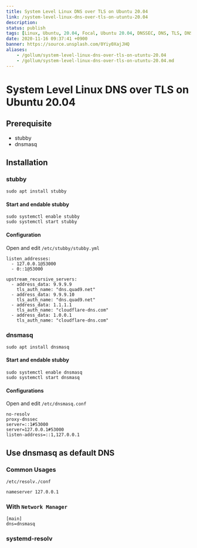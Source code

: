 ```yaml
---
title: System Level Linux DNS over TLS on Ubuntu 20.04
link: /system-level-linux-dns-over-tls-on-utuntu-20.04
description: 
status: publish
tags: [Linux, Ubuntu, 20.04, Focal, Ubuntu 20.04, DNSSEC, DNS, TLS, DNS-over-TLS]
date: 2020-11-16 09:37:41 +0900
banner: https://source.unsplash.com/0Yiy0XajJHQ
aliases:
    - /gollum/system-level-linux-dns-over-tls-on-utuntu-20.04
    - /gollum/system-level-linux-dns-over-tls-on-utuntu-20.04.md
---
```


# System Level Linux DNS over TLS on Ubuntu 20.04

## Prerequisite
*  stubby
* dnsmasq


## Installation

### stubby
```
sudo apt install stubby
```

#### Start and endable stubby
```
sudo systemctl enable stubby
sudo systemctl start stubby
```

#### Configuration

Open and edit `/etc/stubby/stubby.yml`

```
listen_addresses:
  - 127.0.0.1@53000
  - 0::1@53000
```
```
upstream_recursive_servers:
  - address_data: 9.9.9.9
    tls_auth_name: "dns.quad9.net"
  - address_data: 9.9.9.10
    tls_auth_name: "dns.quad9.net"
  - address_data: 1.1.1.1
    tls_auth_name: "cloudflare-dns.com"
  - address_data: 1.0.0.1
    tls_auth_name: "cloudflare-dns.com"
```

### dnsmasq

```
sudo apt install dnsmasq
```

#### Start and endable stubby
```
sudo systemctl enable dnsmasq
sudo systemctl start dnsmasq
```

#### Configurations

Open and edit `/etc/dnsmasq.conf`
```
no-resolv
proxy-dnssec
server=::1#53000
server=127.0.0.1#53000
listen-address=::1,127.0.0.1
```

## Use dnsmasq as default DNS 

### Common Usages

`/etc/resolv./conf`
```
nameserver 127.0.0.1
```

### With `Network Manager`
```
[main]
dns=dnsmasq
```

### systemd-resolv
<!--stackedit_data:
eyJoaXN0b3J5IjpbMTIzNzIwNjQ0Ml19
-->